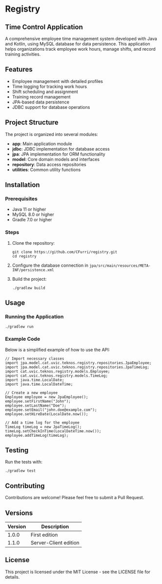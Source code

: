 # Registry

## Time Control Application

A comprehensive employee time management system developed with Java and Kotlin, using MySQL database for data persistence. This application helps organizations track employee work hours, manage shifts, and record training activities.

## Features

- Employee management with detailed profiles
- Time logging for tracking work hours
- Shift scheduling and assignment
- Training record management
- JPA-based data persistence
- JDBC support for database operations

## Project Structure

The project is organized into several modules:

- **app**: Main application module
- **jdbc**: JDBC implementation for database access
- **jpa**: JPA implementation for ORM functionality
- **model**: Core domain models and interfaces
- **repository**: Data access repositories
- **utilities**: Common utility functions

## Installation

### Prerequisites

- Java 11 or higher
- MySQL 8.0 or higher
- Gradle 7.0 or higher

### Steps

1. Clone the repository:
   ```
   git clone https://github.com/CFurri/registry.git
   cd registry
   ```

2. Configure the database connection in `jpa/src/main/resources/META-INF/persistence.xml`

3. Build the project:
   ```
   ./gradlew build
   ```

## Usage

### Running the Application

```
./gradlew run
```

### Example Code

Below is a simplified example of how to use the API:

```
// Import necessary classes
import jpa.model.cat.uvic.teknos.registry.repositories.JpaEmployee;
import jpa.model.cat.uvic.teknos.registry.repositories.JpaTimeLog;
import cat.uvic.teknos.registry.models.Employee;
import cat.uvic.teknos.registry.models.TimeLog;
import java.time.LocalDate;
import java.time.LocalDateTime;

// Create a new employee
Employee employee = new JpaEmployee();
employee.setFirstName("John");
employee.setLastName("Doe");
employee.setEmail("john.doe@example.com");
employee.setHireDate(LocalDate.now());

// Add a time log for the employee
TimeLog timeLog = new JpaTimeLog();
timeLog.setCheckInTime(LocalDateTime.now());
employee.addTimeLog(timeLog);
```

## Testing

Run the tests with:

```
./gradlew test
```

## Contributing

Contributions are welcome! Please feel free to submit a Pull Request.

## Versions

| Version | Description           |
|---------|-----------------------|
| 1.0.0   | First edition         |
| 1.1.0   | Server-Client edition |

## License

This project is licensed under the MIT License - see the LICENSE file for details.
